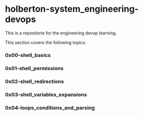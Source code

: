 # holberton-system_engineering-devops

This is a repositorie for the engineering devop learning.

This section covers the following topics:

### 0x00-shell_basics

### 0x01-shell_permissions

### 0x02-shell_redirections

### 0x03-shell_variables_expansions

### 0x04-loops_conditions_and_parsing
